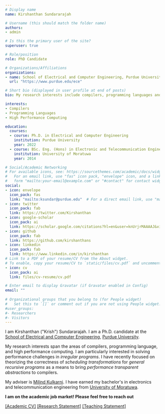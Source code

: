 ```yaml
---
# Display name
name: Kirshanthan Sundararajah 

# Username (this should match the folder name)
authors:
- admin

# Is this the primary user of the site?
superuser: true

# Role/position
role: PhD Candidate 

# Organizations/Affiliations
organizations:
- name: School of Electrical and Computer Engineering, Purdue University 
  url: "https://www.purdue.edu/ece"

# Short bio (displayed in user profile at end of posts)
bio: My research interests include compilers, programming languages and high performance computing.

interests:
- Compilers 
- Programming Languages 
- High Performance Computing

education:
  courses:
  - course: Ph.D. in Electrical and Computer Engineering 
    institution: Purdue University
    year: 2022
  - course: BSc. Eng. (Hons) in Electronic and Telecommunication Engineering
    institution: University of Moratuwa
    year: 2014

# Social/Academic Networking
# For available icons, see: https://sourcethemes.com/academic/docs/widgets/#icons
#   For an email link, use "fas" icon pack, "envelope" icon, and a link in the
#   form "mailto:your-email@example.com" or "#contact" for contact widget.
social:
- icon: envelope
  icon_pack: fas
  link: "mailto:ksundar@purdue.edu"  # For a direct email link, use "mailto:test@example.org".
- icon: twitter
  icon_pack: fab
  link: https://twitter.com/Kirshanthan
- icon: google-scholar
  icon_pack: ai
  link: https://scholar.google.com/citations?hl=en&user=knUrjrMAAAAJ&view_op=list_works&sortby=pubdate
- icon: github
  icon_pack: fab
  link: https://github.com/kirshanthans
- icon: linkedin
  icon_pack: fab
  link: https://www.linkedin.com/in/kirshanthan
# Link to a PDF of your resume/CV from the About widget.
# To enable, copy your resume/CV to `static/files/cv.pdf` and uncomment the lines below.  
- icon: cv
  icon_pack: ai
  link: files/cv-resume/cv.pdf

# Enter email to display Gravatar (if Gravatar enabled in Config)
email: ""
  
# Organizational groups that you belong to (for People widget)
#   Set this to `[]` or comment out if you are not using People widget.  
#user_groups:
#- Researchers
#- Visitors
---
```


I am Kirshanthan ("Krish") Sundararajah.
I am a Ph.D. candidate at the [School of Electrical and Computer Engineering](https://engineering.purdue.edu), [Purdue University](https://purdue.edu).

My research interests span the areas of compilers, programming language, and high performance computing.
I am particularly interested in solving performance challenges in _irregular programs_.
I have recently focused on theorizing the correctness of _scheduling transformations_ for _general recursive programs_ as a means to bring _performance transparent abstractions_ to compilers. 

My adviser is [Milind Kulkarni](https://engineering.purdue.edu/~milind).
I have earned my bachelor's in electronics and telecommunication engineering from [University of Moratuwa](https://ent.uom.lk/).

**I am on the academic job market! Please feel free to reach out**

[[Academic CV]](files/cv-resume/cv.pdf)
[[Research Statement]](files/statements/research.pdf) 
[[Teaching Statement]](files/statements/teaching.pdf)